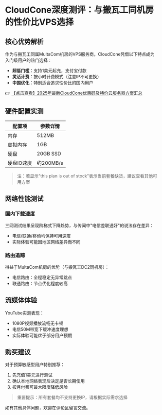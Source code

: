 # CloudCone深度测评：与搬瓦工同机房的性价比VPS选择

## 核心优势解析
作为与搬瓦工同属MultaCom机房的VPS服务商，CloudCone凭借以下特点成为入门级用户的热门选择：
- **超低门槛**：支持1美元起充，支付宝付款
- **灵活计费**：按小时计费模式（注意IP不可更换）
- **中国优化**：特别适合追求性价比的国内用户

👉 [【点击查看】2025年最新CloudCone优惠码及特价云服务器方案汇总](https://bit.ly/Cloudcone)

## 硬件配置实测
| 配置项       | 参数详情         |
|--------------|----------------|
| 内存         | 512MB          |
| 虚拟内存     | 1GB            |
| 硬盘         | 20GB SSD       |
| 硬盘IO速度   | 约200MB/s      |

> 注：若显示"this plan is out of stock"表示当前套餐缺货，建议查看其他可用方案

## 网络性能测试
### 国内下载速度
三网测试结果呈现阶梯式下降趋势，与传闻中"电信差联通好"的说法存在差异：
- 电信/联通/移动均保持可用速度
- 实际体验可能因地区网络差异而不同

### 路由追踪
得益于MultaCom机房的优势（与搬瓦工DC2同机房）：
- 电信路由：全程稳定无异常跳点
- 联通路由：节点优化程度较高

## 流媒体体验
YouTube实测表现：
- 1080P视频播放流畅无卡顿
- 电信50M带宽下缓冲速度理想
- 实际体验可能优于部分用户预期

## 购买建议
对于预算敏感型用户特别推荐：
1. 先充值1美元进行测试
2. 确认本地网络表现后决定是否长期使用
3. 按月付费可最大限度降低风险

> 重要提示：所有套餐均不支持更换IP，请根据实际需求选择

如有其他具体问题，欢迎在评论区留言交流。